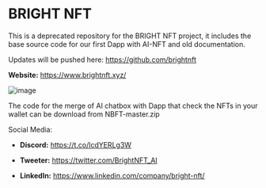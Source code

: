 # BRIGHT NFT 

This is a deprecated repository for the BRIGHT NFT project, it includes the base source code for our first Dapp with AI-NFT and old documentation.

Updates will be pushed here: https://github.com/brightnft


**Website:**
https://www.brightnft.xyz/


![image](https://user-images.githubusercontent.com/53861440/174053787-010bac87-ca9c-403b-8d4c-5a5e60f82442.png)




The code for the merge of AI chatbox with Dapp that check the NFTs in your wallet can be download from NBFT-master.zip

Social Media:

- **Discord:**
https://t.co/lcdYERLg3W

- **Tweeter:**
https://twitter.com/BrightNFT_AI

- **LinkedIn:**
https://www.linkedin.com/company/bright-nft/
